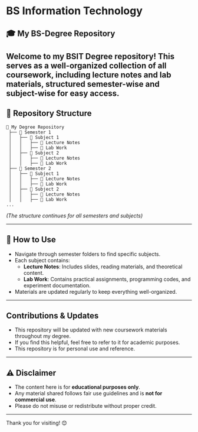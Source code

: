 # BS Information Technology
## 🎓 My BS-Degree Repository

Welcome to my BSIT Degree repository! This serves as a well-organized collection of all coursework, including lecture notes and lab materials, structured semester-wise and subject-wise for easy access.
---

## 📂 Repository Structure
```
📁 My Degree Repository  
 ├── 📁 Semester 1  
 │   ├── 📁 Subject 1  
 │   │   ├── 📁 Lecture Notes  
 │   │   ├── 📁 Lab Work  
 │   ├── 📁 Subject 2  
 │   │   ├── 📁 Lecture Notes  
 │   │   ├── 📁 Lab Work  
 ├── 📁 Semester 2  
 │   ├── 📁 Subject 1  
 │   │   ├── 📁 Lecture Notes  
 │   │   ├── 📁 Lab Work  
 │   ├── 📁 Subject 2  
 │   │   ├── 📁 Lecture Notes  
 │   │   ├── 📁 Lab Work  
...
```
*(The structure continues for all semesters and subjects)*

---

## 📜 How to Use
- Navigate through semester folders to find specific subjects.
- Each subject contains:
  - **Lecture Notes**: Includes slides, reading materials, and theoretical content.
  - **Lab Work**: Contains practical assignments, programming codes, and experiment documentation.
- Materials are updated regularly to keep everything well-organized.
  
---

##  Contributions & Updates
- This repository will be updated with new coursework materials throughout my degree.
- If you find this helpful, feel free to refer to it for academic purposes.
- This repository is for personal use and reference.
  
---

## ⚠️ Disclaimer

- The content here is for **educational purposes only**.
- Any material shared follows fair use guidelines and is **not for commercial use**.
- Please do not misuse or redistribute without proper credit.
  
---
Thank you for visiting! 😊
